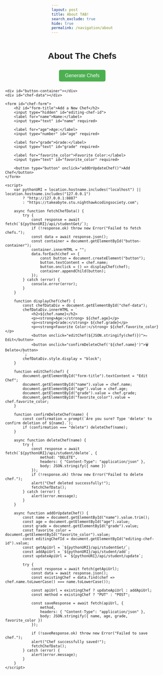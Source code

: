 ```yaml
---
layout: post
title: About TAB!
search_exclude: true
hide: true
permalink: /navigation/about
---
```


<head>
    <meta charset="UTF-8">
    <meta name="viewport" content="width=device-width, initial-scale=1.0">
    <title>Chef Management</title>
    <style>
        body {
            font-family: Arial, sans-serif;
            display: flex;
            flex-direction: column;
            align-items: center;
            margin-top: 50px;
        }
        button {
            padding: 10px 20px;
            font-size: 16px;
            margin: 10px;
            background-color: #4CAF50;
            color: white;
            border: none;
            border-radius: 5px;
            cursor: pointer;
        }
        button:hover {
            background-color: #0056b3;
        }
        #chef-data {
            display: none;
            border: 1px solid #ddd;
            border-radius: 5px;
            background: #f9f9f9;
            padding: 10px;
            text-align: center;
            max-width: 400px;
            z-index: 10;
        }
    </style>
</head>
<body>
    <h1>About The Chefs</h1>
    <button onclick="fetchChefData()">Generate Chefs</button>

    <div id="button-container"></div>
    <div id="chef-data"></div>

    <form id="chef-form">
        <h2 id="form-title">Add a New Chef</h2>
        <input type="hidden" id="editing-chef-id">
        <label for="name">Name:</label>
        <input type="text" id="name" required>
        
        <label for="age">Age:</label>
        <input type="number" id="age" required>
        
        <label for="grade">Grade:</label>
        <input type="text" id="grade" required>
        
        <label for="favorite_color">Favorite Color:</label>
        <input type="text" id="favorite_color" required>
        
        <button type="button" onclick="addOrUpdateChef()">Add Chef</button>
    </form>

    <script>
        var pythonURI = location.hostname.includes("localhost") || location.hostname.includes("127.0.0.1")
            ? "http://127.0.0.1:8887"
            : "https://takeabyte.stu.nighthawkcodingsociety.com";

        async function fetchChefData() {
            try {
                const response = await fetch(`${pythonURI}/api/studentGet/`);
                if (!response.ok) throw new Error("Failed to fetch chefs.");
                const data = await response.json();
                const container = document.getElementById("button-container");
                container.innerHTML = "";
                data.forEach(chef => {
                    const button = document.createElement("button");
                    button.textContent = chef.name;
                    button.onclick = () => displayChef(chef);
                    container.appendChild(button);
                });
            } catch (error) {
                console.error(error);
            }
        }

        function displayChef(chef) {
            const chefDataDiv = document.getElementById("chef-data");
            chefDataDiv.innerHTML = `
                <h2>${chef.name}</h2>
                <p><strong>Age:</strong> ${chef.age}</p>
                <p><strong>Grade:</strong> ${chef.grade}</p>
                <p><strong>Favorite Color:</strong> ${chef.favorite_color}</p>
                <button onclick="editChef(${JSON.stringify(chef)})">✏️ Edit</button>
                <button onclick="confirmDeleteChef('${chef.name}')">🗑️ Delete</button>
            `;
            chefDataDiv.style.display = "block";
        }

        function editChef(chef) {
            document.getElementById("form-title").textContent = "Edit Chef";
            document.getElementById("name").value = chef.name;
            document.getElementById("age").value = chef.age;
            document.getElementById("grade").value = chef.grade;
            document.getElementById("favorite_color").value = chef.favorite_color;
        }

        function confirmDeleteChef(name) {
            const confirmation = prompt(`Are you sure? Type 'delete' to confirm deletion of ${name}.`);
            if (confirmation === "delete") deleteChef(name);
        }

        async function deleteChef(name) {
            try {
                const response = await fetch(`${pythonURI}/api/student/delete`, {
                    method: "DELETE",
                    headers: { "Content-Type": "application/json" },
                    body: JSON.stringify({ name })
                });
                if (!response.ok) throw new Error("Failed to delete chef.");
                alert("Chef deleted successfully!");
                fetchChefData();
            } catch (error) {
                alert(error.message);
            }
        }

        async function addOrUpdateChef() {
            const name = document.getElementById("name").value.trim();
            const age = document.getElementById("age").value;
            const grade = document.getElementById("grade").value;
            const favorite_color = document.getElementById("favorite_color").value;
            const editingChefId = document.getElementById("editing-chef-id").value;
            const getApiUrl = `${pythonURI}/api/studentGet/`;
            const addApiUrl = `${pythonURI}/api/student/add`;
            const updateApiUrl = `${pythonURI}/api/student/update`;
            
            try {
                const response = await fetch(getApiUrl);
                const data = await response.json();
                const existingChef = data.find(chef => chef.name.toLowerCase() === name.toLowerCase());
                
                const apiUrl = existingChef ? updateApiUrl : addApiUrl;
                const method = existingChef ? "PUT" : "POST";
                
                const saveResponse = await fetch(apiUrl, {
                    method,
                    headers: { "Content-Type": "application/json" },
                    body: JSON.stringify({ name, age, grade, favorite_color })
                });
                
                if (!saveResponse.ok) throw new Error("Failed to save chef.");
                alert("Chef successfully saved!");
                fetchChefData();
            } catch (error) {
                alert(error.message);
            }
        }
    </script>
</body>


